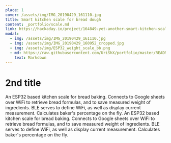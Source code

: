 ```yaml
---
place: 1
cover: /assets/img/IMG_20190429_161110.jpg
title: Smart kitchen scale for bread dough
content: _portfolio/scale.md
link: https://hackaday.io/project/164849-yet-another-smart-kitchen-scale
modal:
  - img: /assets/img/IMG_20190429_161110.jpg
  - img: /assets/img/IMG_20190429_160952_cropped.jpg
  - img: /assets/img/ESP32_weight_scale_bb.png
  - md: https://raw.githubusercontent.com/UriShX/portfolio/master/README.md
    text: Markdown
---
```

# 2nd title
An ESP32 based kitchen scale for bread baking. Connects to Google sheets over WiFi to retrieve bread formulas, and to save measured weight of ingredients.
BLE serves to define WiFi, as well as display current measurement.
Calculates baker's percentage on the fly.
An ESP32 based kitchen scale for bread baking. Connects to Google sheets over WiFi to retrieve bread formulas, and to save measured weight of ingredients.
BLE serves to define WiFi, as well as display current measurement.
Calculates baker's percentage on the fly.